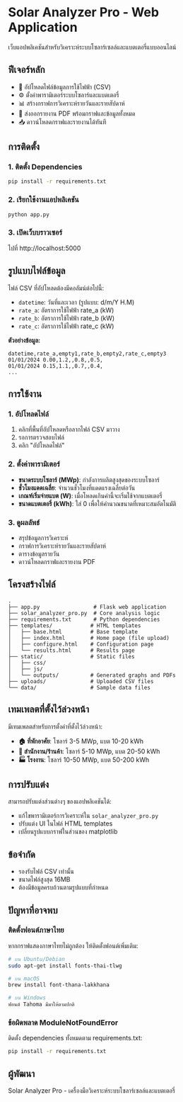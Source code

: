 # Solar Analyzer Pro - Web Application

เว็บแอปพลิเคชันสำหรับวิเคราะห์ระบบโซลาร์เซลล์และแบตเตอรี่แบบออนไลน์

## ฟีเจอร์หลัก

- 📁 อัปโหลดไฟล์ข้อมูลการใช้ไฟฟ้า (CSV)
- ⚙️ ตั้งค่าพารามิเตอร์ระบบโซลาร์และแบตเตอรี่
- 📊 สร้างกราฟการวิเคราะห์รายวันและรายสัปดาห์
- 📄 ส่งออกรายงาน PDF พร้อมกราฟและข้อมูลทั้งหมด
- 📥 ดาวน์โหลดกราฟและรายงานได้ทันที

## การติดตั้ง

### 1. ติดตั้ง Dependencies

```bash
pip install -r requirements.txt
```

### 2. เรียกใช้งานแอปพลิเคชัน

```bash
python app.py
```

### 3. เปิดเว็บบราวเซอร์

ไปที่ http://localhost:5000

## รูปแบบไฟล์ข้อมูล

ไฟล์ CSV ที่อัปโหลดต้องมีคอลัมน์ต่อไปนี้:

- `datetime`: วันที่และเวลา (รูปแบบ: d/m/Y H.M)
- `rate_a`: อัตราการใช้ไฟฟ้า rate_a (kW)
- `rate_b`: อัตราการใช้ไฟฟ้า rate_b (kW) 
- `rate_c`: อัตราการใช้ไฟฟ้า rate_c (kW)

**ตัวอย่างข้อมูล:**
```
datetime,rate_a,empty1,rate_b,empty2,rate_c,empty3
01/01/2024 0.00,1.2,,0.8,,0.5,
01/01/2024 0.15,1.1,,0.7,,0.4,
...
```

## การใช้งาน

### 1. อัปโหลดไฟล์

1. คลิกที่พื้นที่อัปโหลดหรือลากไฟล์ CSV มาวาง
2. รอการตรวจสอบไฟล์
3. คลิก "อัปโหลดไฟล์"

### 2. ตั้งค่าพารามิเตอร์

- **ขนาดระบบโซลาร์ (MWp)**: กำลังการผลิตสูงสุดของระบบโซลาร์
- **ชั่วโมงแดดเฉลี่ย**: จำนวนชั่วโมงที่แดดแรงเฉลี่ยต่อวัน
- **เกณฑ์เริ่มจ่ายแบต (W)**: เมื่อโหลดเกินค่านี้จะเริ่มใช้จากแบตเตอรี่
- **ขนาดแบตเตอรี่ (kWh)**: ใส่ 0 เพื่อให้คำนวณขนาดที่เหมาะสมอัตโนมัติ

### 3. ดูผลลัพธ์

- สรุปข้อมูลการวิเคราะห์
- กราฟการวิเคราะห์รายวันและรายสัปดาห์
- ตารางข้อมูลรายวัน
- ดาวน์โหลดกราฟและรายงาน PDF

## โครงสร้างไฟล์

```
.
├── app.py                 # Flask web application
├── solar_analyzer_pro.py  # Core analysis logic
├── requirements.txt       # Python dependencies
├── templates/            # HTML templates
│   ├── base.html         # Base template
│   ├── index.html        # Home page (file upload)
│   ├── configure.html    # Configuration page
│   └── results.html      # Results page
├── static/               # Static files
│   ├── css/
│   ├── js/
│   └── outputs/          # Generated graphs and PDFs
├── uploads/              # Uploaded CSV files
└── data/                 # Sample data files
```

## เทมเพลตที่ตั้งไว้ล่วงหน้า

มีเทมเพลตสำหรับการตั้งค่าที่ตั้งไว้ล่วงหน้า:

- **🏠 ที่พักอาศัย**: โซลาร์ 3-5 MWp, แบต 10-20 kWh
- **🏢 สำนักงาน/ร้านค้า**: โซลาร์ 5-10 MWp, แบต 20-50 kWh  
- **🏭 โรงงาน**: โซลาร์ 10-50 MWp, แบต 50-200 kWh

## การปรับแต่ง

สามารถปรับแต่งส่วนต่างๆ ของแอปพลิเคชันได้:

- แก้ไขพารามิเตอร์การวิเคราะห์ใน `solar_analyzer_pro.py`
- ปรับแต่ง UI ในไฟล์ HTML templates
- เปลี่ยนรูปแบบกราฟในส่วนของ matplotlib

## ข้อจำกัด

- รองรับไฟล์ CSV เท่านั้น
- ขนาดไฟล์สูงสุด 16MB
- ต้องมีข้อมูลครบถ้วนตามรูปแบบที่กำหนด

## ปัญหาที่อาจพบ

### ติดตั้งฟอนต์ภาษาไทย
หากกราฟแสดงภาษาไทยไม่ถูกต้อง ให้ติดตั้งฟอนต์เพิ่มเติม:

```bash
# บน Ubuntu/Debian
sudo apt-get install fonts-thai-tlwg

# บน macOS
brew install font-thana-lakkhana

# บน Windows
ฟอนต์ Tahoma มีมาให้ตามปกติ
```

### ข้อผิดพลาด ModuleNotFoundError
ติดตั้ง dependencies ทั้งหมดตาม requirements.txt:

```bash
pip install -r requirements.txt
```

## ผู้พัฒนา

Solar Analyzer Pro - เครื่องมือวิเคราะห์ระบบโซลาร์เซลล์และแบตเตอรี่
